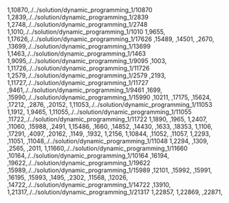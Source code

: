 1,10870,./../solution/dynamic_programming_1/10870
1,2839,./../solution/dynamic_programming_1/2839
1,2748,./../solution/dynamic_programming_1/2748
1,1010,./../solution/dynamic_programming_1/1010
1,9655,
1,17626,./../solution/dynamic_programming_1/17626
,15489,
,14501,
,2670,
,13699,./../solution/dynamic_programming_1/13699
1,1463,./../solution/dynamic_programming_1/1463
1,9095,./../solution/dynamic_programming_1/9095
,1003,
1,11726,./../solution/dynamic_programming_1/11726
1,2579,./../solution/dynamic_programming_1/2579
,2193,
1,11727,./../solution/dynamic_programming_1/11727
,9461,./../solution/dynamic_programming_1/9461
,1699,
,15990,./../solution/dynamic_programming_1/15990
,10211,
,17175,
,15624,
,17212,
,2876,
,20152,
1,11053,./../solution/dynamic_programming_1/11053
1,1912,
1,9465,
1,11055,./../solution/dynamic_programming_1/11055
,11722,./../solution/dynamic_programming_1/11722
1,1890,
,1965,
1,2407,
,11060,
,15988,
,2491,
1,15486,
,1660,
,14852,
,14430,
,1633,
,18353,
1,1106,
,17291,
,4097,
,20162,
,1149,
,1932,
1,2156,
1,10844,
,11052,
,11057,
1,2293,
,11051,
,11048,./../solution/dynamic_programming_1/11048
1,2294,
,1309,
,2565,
,2011,
1,11660,./../solution/dynamic_programming_1/11660
,10164,./../solution/dynamic_programming_1/10164
,16194,
,19622,./../solution/dynamic_programming_1/19622
,15989,./../solution/dynamic_programming_1/15989
,12101,
,15992,
,15991,
,16195,
,15993,
,1495,
,2302,
,11568,
,12026,
,14722,./../solution/dynamic_programming_1/14722
,13910,
1,21317,./../solution/dynamic_programming_1/21317
1,22857,
1,22869,
,22871,
